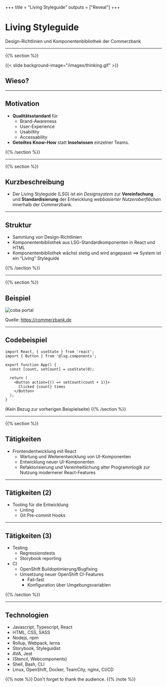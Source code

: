 +++
title = "Living Styleguide"
outputs = ["Reveal"]
+++

# Living Styleguide

Design-Richtlinien und Komponentenbibliothek der Commerzbank

---

{{% section %}}

{{< slide background-image="/images/thinking.gif" >}}
## Wieso?

---

## Motivation
- **Qualitätsstandard** für
    - Brand-Awareness
    - User-Experience
    - Usabiltity
    - Accessability
- **Geteiltes Know-How** statt **Inselwissen** einzelner Teams.

{{% /section %}}

---

{{% section %}}

## Kurzbeschreibung

- Der Living Styleguide (LSG) ist ein *Designsystem* zur **Vereinfachung** und **Standardisierung** der Entwicklung *webbasierter Nutzeroberflächen* innerhalb der Commerzbank.

---

## Struktur

- Sammlung von Design-Richtlinien
- Komponentenbibliothek aus LSG-Standardkomponenten in React und HTML
- Komponentenbibliothek wächst stetig und wird angepasst ==> System ist ein “Living” Styleguide

{{% /section %}}

---

{{% section %}}

## Beispiel
![coba portal](/images/portal.png)

Quelle: https://commerzbank.de

---

## Codebeispiel

```javascript{|2,8,10}
import React, { useState } from 'react';
import { Button } from '@lsg.components';

export function App() {
  const [count, setCount] = useState(0);

  return (
    <Button action={() => setCount(count + 1)}>
      Clicked {count} times
    </Button>
  );
}
```
(Kein Bezug zur vorherigen Beispielseite)
{{% /section %}}

---

{{% section %}}

## Tätigkeiten

- Frontendentwicklung mit React
  - Wartung und Weiterentwicklung von UI-Komponenten
  - Entwicklung neuer UI-Komponenten
  - Refaktorisierung und Vereinheitlichung alter Programmlogik zur Nutzung modernerer React-Features

---

## Tätigkeiten (2)

- Tooling für die Entwicklung
  - Linting
  - Git Pre-commit Hooks

---

## Tätigkeiten (3)

- Testing
  - Regressionstests
  - Storybook reporting
- CI
  - OpenShift Buildoptimierung/Bugfixing
  - Umsetzung neuer OpenShift CI-Features
    - Fail-fast
    - Konfiguration über Umgebungsvariablen

{{% /section %}}

---

## Technologien

- Javascript, Typescript, React
- HTML, CSS, SASS
- Nodejs, npm
- Rollup, Webpack, lerna
- Storybook, Styleguidist
- AVA, Jest
- (Stencil, Webcomponents)
- Shell, Bash, CLI
- Linux, OpenShift, Docker, TeamCity, nginx, CI/CD

{{% note %}}
Don't forget to thank the audience.
{{% /note %}}


